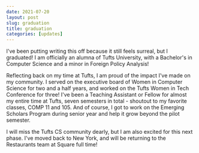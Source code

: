 ```yaml
---
date: 2021-07-20
layout: post
slug: graduation
title: graduation
categories: [updates]
---
```

I've been putting writing this off because it still feels surreal, but I graduated! I am officially an alumna of Tufts University, with a Bachelor's in Computer Science and a minor in Foreign Policy Analysis! 

Reflecting back on my time at Tufts, I am proud of the impact I've made on my community. I served on the executive board of Women in Computer Science for two and a half years, and worked on the Tufts Women in Tech Conference for three! I've been a Teaching Assistant or Fellow for almost my entire time at Tufts, seven semesters in total - shoutout to my favorite classes, COMP 11 and 105. And of course, I got to work on the Emerging Scholars Program during senior year and help it grow beyond the pilot semester. 

I will miss the Tufts CS community dearly, but I am also excited for this next phase. I've moved back to New York, and will be returning to the Restaurants team at Square full time! 